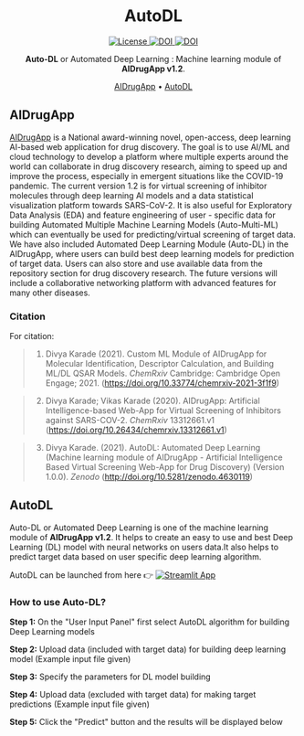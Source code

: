 <h1 align="center">
  AutoDL
</h1>

<p align="center">
  <a href='https://opensource.org/licenses/lgpl-2.1.php'>
    <img src='https://img.shields.io/badge/License-LGPL%202.1-blue.svg' alt='License'/>
  </a>

  <a href="https://zenodo.org/record/4630119#.YFnrc68zbIU">
    <img src="https://zenodo.org/badge/DOI/10.5281/zenodo.4630119.svg" alt="DOI">
  </a>
  
  <a href="https://doi.org/10.33774/chemrxiv-2021-3f1f9">
    <img src="https://img.shields.io/badge/DOI-10.33774-blue.svg?logo=10.33774" alt="DOI">
  </a>

</p>

<p align="center">
    <b>Auto-DL</b> or Automated Deep Learning : Machine learning module of <b>AIDrugApp v1.2</b>.
</p>

<p align="center">
  <a href="#AIDrugApp">AIDrugApp</a> •
  <a href="#AutoDL">AutoDL</a>
</p>


## AIDrugApp
[AIDrugApp](https://aidrugapp.streamlit.app/) is a National award-winning novel, open-access, deep learning AI-based web application for drug discovery. The goal is to use AI/ML and cloud technology to develop a platform where multiple experts around the world can collaborate in drug discovery research, aiming to speed up and improve the process, especially in emergent situations like the COVID-19 pandemic. The current version 1.2 is for virtual screening of inhibitor molecules through deep learning AI models and a data statistical visualization platform towards SARS-CoV-2. It is also useful for Exploratory Data Analysis (EDA) and feature engineering of user - specific data for building Automated Multiple Machine Learning Models (Auto-Multi-ML) which can eventually be used for predicting/virtual screening of target data. We have also included Automated Deep Learning Module (Auto-DL) in the AIDrugApp, where users can build best deep learning models for prediction of target data. Users can also store and use available data from the repository section for drug discovery research. The future versions will include a collaborative networking platform with advanced features for many other diseases.

### Citation
For citation: 

> 1. Divya Karade (2021). Custom ML Module of AIDrugApp for Molecular Identification, Descriptor Calculation, and Building ML/DL QSAR Models. *ChemRxiv* Cambridge: Cambridge Open Engage; 2021. (https://doi.org/10.33774/chemrxiv-2021-3f1f9)

> 2. Divya Karade; Vikas Karade (2020). AIDrugApp: Artificial Intelligence-based Web-App for Virtual Screening of Inhibitors against SARS-COV-2. *ChemRxiv* 13312661.v1 (https://doi.org/10.26434/chemrxiv.13312661.v1)

> 3. Divya Karade. (2021). AutoDL: Automated Deep Learning (Machine learning module of AIDrugApp - Artificial Intelligence Based Virtual Screening Web-App for Drug Discovery) (Version 1.0.0). *Zenodo* (http://doi.org/10.5281/zenodo.4630119)


## AutoDL
Auto-DL or Automated Deep Learning is one of the machine learning module of <b>AIDrugApp v1.2</b>. It helps to create an easy to use and best Deep Learning (DL) model with neural networks on users data.It also helps to predict target data based on user specific deep learning algorithm.

AutoDL can be launched from here 👉 [![Streamlit App](https://static.streamlit.io/badges/streamlit_badge_black_white.svg)](https://autodl-b46u.onrender.com/)


### How to use Auto-DL?

<b>Step 1:</b> On the "User Input Panel" first select AutoDL algorithm for building Deep Learning models

<b>Step 2:</b> Upload data (included with target data) for building deep learning model (Example input file given)

<b>Step 3:</b> Specify the parameters for DL model building

<b>Step 4:</b> Upload data (excluded with target data) for making target predictions (Example input file given)

<b>Step 5:</b> Click the "Predict" button and the results will be displayed below
